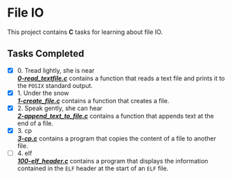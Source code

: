 # File IO

This project contains __C__ tasks for learning about file IO.

## Tasks Completed

+ [x] 0\. Tread lightly, she is near<br/>_**[0-read_textfile.c](0-read_textfile.c)**_ contains a function that reads a text file and prints it to the `POSIX` standard output.
+ [x] 1\. Under the snow<br/>_**[1-create_file.c](1-create_file.c)**_ contains a function that creates a file.
+ [x] 2\. Speak gently, she can hear<br/>_**[2-append_text_to_file.c](2-append_text_to_file.c)**_ contains a function that appends text at the end of a file.
+ [x] 3\. cp<br/>_**[3-cp.c](3-cp.c)**_ contains a program that copies the content of a file to another file.
+ [ ] 4\. elf<br/>_**[100-elf_header.c](100-elf_header.c)**_ contains a program that displays the information contained in the `ELF` header at the start of an `ELF` file.
